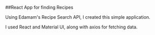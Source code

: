##React App for finding Recipes

Using Edamam's Recipe Search API, I created this simple application.

I used React and Material UI, along with axios for fetching data. 